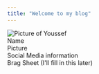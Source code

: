 ```yaml
---
title: "Welcome to my blog"
---
```

![Picture of Youssef](/github-pages-with-jekyll/MicrosoftTeams-image.jpg)  
Name  
Picture  
Social Media information  
Brag Sheet (I'll fill in this later)  

